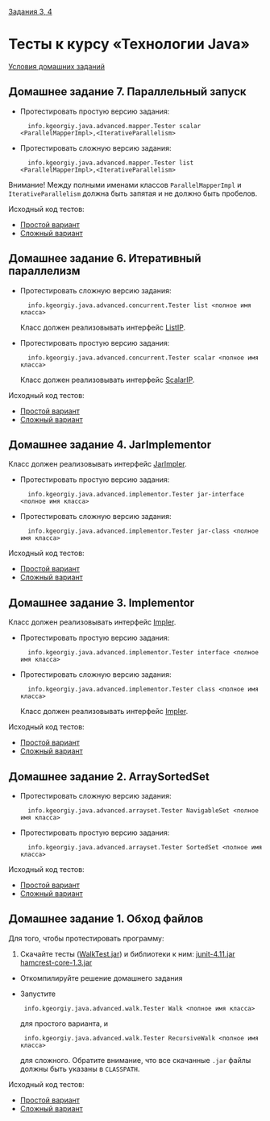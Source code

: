 [Задания 3, 4](java/ru/ifmo/ctddev/golchin/implementor/Implementor.java)

Тесты к курсу «Технологии Java»
====

[Условия домашних заданий](http://www.kgeorgiy.info/courses/java-advanced/homeworks.html)

Домашнее задание 7. Параллельный запуск
----
* Протестировать простую версию задания:

        info.kgeorgiy.java.advanced.mapper.Tester scalar <ParallelMapperImpl>,<IterativeParallelism>

* Протестировать сложную версию задания:

        info.kgeorgiy.java.advanced.mapper.Tester list <ParallelMapperImpl>,<IterativeParallelism>

Внимание! Между полными именами классов `ParallelMapperImpl` и `IterativeParallelism` должна
быть запятая и не должно быть пробелов.

Исходный код тестов:

* [Простой вариант](java/info/kgeorgiy/java/advanced/mapper/ScalarMapperTest.java)
* [Сложный вариант](java/info/kgeorgiy/java/advanced/mapper/ListMapperTest.java)


Домашнее задание 6. Итеративный параллелизм
----
* Протестировать сложную версию задания:

        info.kgeorgiy.java.advanced.concurrent.Tester list <полное имя класса>

  Класс должен реализовывать интерфейс
  [ListIP](java/info/kgeorgiy/java/advanced/concurrent/ListIP.java).
* Протестировать простую версию задания:

        info.kgeorgiy.java.advanced.concurrent.Tester scalar <полное имя класса>

  Класс должен реализовывать интерфейс
  [ScalarIP](java/info/kgeorgiy/java/advanced/concurrent/ScalarIP.java).

Исходный код тестов:

* [Простой вариант](java/info/kgeorgiy/java/advanced/concurrent/ScalarIPTest.java)
* [Сложный вариант](java/info/kgeorgiy/java/advanced/concurrent/ListIPTest.java)

Домашнее задание 4. JarImplementor
----
Класс должен реализовывать интерфейс
[JarImpler](java/info/kgeorgiy/java/advanced/implementor/JarImpler.java).

* Протестировать простую версию задания:

        info.kgeorgiy.java.advanced.implementor.Tester jar-interface <полное имя класса>

* Протестировать сложную версию задания:

        info.kgeorgiy.java.advanced.implementor.Tester jar-class <полное имя класса>

Исходный код тестов:

* [Простой вариант](java/info/kgeorgiy/java/advanced/implementor/InterfaceJarImplementorTest.java)
* [Сложный вариант](java/info/kgeorgiy/java/advanced/implementor/ClassJarImplementorTest.java)


Домашнее задание 3. Implementor
----

Класс должен реализовывать интерфейс
[Impler](java/info/kgeorgiy/java/advanced/implementor/Impler.java).

* Протестировать простую версию задания:

        info.kgeorgiy.java.advanced.implementor.Tester interface <полное имя класса>

* Протестировать сложную версию задания:

        info.kgeorgiy.java.advanced.implementor.Tester class <полное имя класса>

  Класс должен реализовывать интерфейс
  [Impler](java/info/kgeorgiy/java/advanced/implementor/Impler.java).

Исходный код тестов:

* [Простой вариант](java/info/kgeorgiy/java/advanced/implementor/InterfaceImplementorTest.java)
* [Сложный вариант](java/info/kgeorgiy/java/advanced/implementor/ClassImplementorTest.java)

Домашнее задание 2. ArraySortedSet
----
* Протестировать сложную версию задания:

        info.kgeorgiy.java.advanced.arrayset.Tester NavigableSet <полное имя класса>

* Протестировать простую версию задания:

        info.kgeorgiy.java.advanced.arrayset.Tester SortedSet <полное имя класса>

Исходный код тестов:

* [Простой вариант](java/info/kgeorgiy/java/advanced/arrayset/SortedSetTest.java)
* [Сложный вариант](java/info/kgeorgiy/java/advanced/arrayset/NavigableSetTest.java)


Домашнее задание 1. Обход файлов
----
Для того, чтобы протестировать программу:

 1. Скачайте тесты ([WalkTest.jar](artifacts/WalkTest.jar)) и библиотеки к ним:
    [junit-4.11.jar](lib/junit-4.11.jar) [hamcrest-core-1.3.jar](lib/hamcrest-core-1.3.jar)
 * Откомпилируйте решение домашнего задания
 * Запустите

        info.kgeorgiy.java.advanced.walk.Tester Walk <полное имя класса>

   для простого варианта, и

        info.kgeorgiy.java.advanced.walk.Tester RecursiveWalk <полное имя класса>

   для сложного. Обратите внимание, что все скачанные `.jar` файлы должны
   быть указаны в `CLASSPATH`.

Исходный код тестов:

* [Простой вариант](java/info/kgeorgiy/java/advanced/walk/WalkTest.java)
* [Сложный вариант](java/info/kgeorgiy/java/advanced/walk/RecursiveWalkTest.java)
